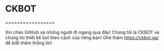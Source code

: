 # CKBOT
=================

Xin chào GitHub và những người đi ngang qua đây! Chúng tôi là CKBOT và chúng tôi thiết kế bot theo cách của riêng bạn! Ghé thăm https://ckbot.ga/ để biết thêm thồng tin!